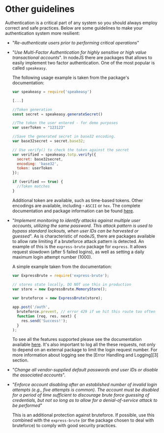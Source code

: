 Other guidelines
================

Authentication is a critical part of any system so you should always employ
correct and safe practices. Below are some guidelines to make your
authentication system more resilient:

* "_Re-authenticate users prior to performing critical operations_"

* "_Use Multi-Factor Authentication for highly sensitive or high value
  transactional accounts_". In nodeJS there are packages that allows to easily
  implement two factor authentication. One of the most popular is called
  `speakeasy`.

  The following usage example is taken from the package's documentation:
  ```javascript
  var speakeasy = require('speakeasy')

  [...]

  //Token generation
  const secret = speakeasy.generateSecret()

  //The token the user entered - for demo purposes
  var userToken = "123123"

  //Save the generated secret in base32 encoding.
  var base32secret = secret.base32;

  // Use verify() to check the token against the secret
  var verified = speakeasy.totp.verify({
    secret: base32secret,
    encoding: 'base32',
    token: userToken
  });

  if (verified == true) {
    //Token matches
  }
  ```

  Additional token are available, such as time-based tokens. Other encodings
  are available, including - `ASCII` or `hex`. The complete documentation and
  package information can be found [here][1].

* "_Implement monitoring to identify attacks against multiple user accounts,
  utilizing the same password. This attack pattern is used to bypass standard
  lockouts, when user IDs can be harvested or guessed_". As is characteristic of
  nodeJS, there are packages available to allow rate limiting if a bruteforce 
  attack pattern is detected. An example of this is the `express-brute` package
  for `express`. It allows request slowdown (after 5 failed logins), as well as
  setting a daily maximum login attempt number (1000).

  A simple example taken from the documentation:

  ```javascript
  var ExpressBrute = require('express-brute');

  // stores state locally, DO NOT use this in production
  var store = new ExpressBrute.MemoryStore();
    
  var bruteforce = new ExpressBrute(store);

  app.post('/auth',
    bruteforce.prevent, // error 429 if we hit this route too often
    function (req, res, next) {
      res.send('Success!');
    }
  );
  ```

  To see all the features supported please see the documentation available
  [here][2]. It's also important to log all the these requests, not only to
  depend on an external package to limit the login request number. For more
  information about logging see the [Error Handling and Logging][3] section.

* "_Change all vendor-supplied default passwords and user IDs or disable the
  associated accounts_".

* "_Enforce account disabling after an established number of invalid login
  attempts (e.g., five attempts is common).  The account must be disabled for a
  period of time sufficient to discourage brute force guessing of credentials,
  but not so long as to allow for a denial-of-service attack to be performed_"

  This is an additional protection against bruteforce. If possible, use this
  combined with the `express-brute` (or the package chosen to deal with
  bruteforce) to comply with good security practices.

[1]: https://www.npmjs.com/package/speakeasy
[2]: https://www.npmjs.com/package/express-brute
